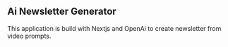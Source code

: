 ## Ai Newsletter Generator
This application is build with Nextjs and OpenAi to create newsletter from video prompts.
